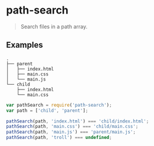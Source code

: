 path-search
===========

> Search files in a path array.

Examples
--------

```
.
├── parent
│   ├── index.html
│   ├── main.css
│   └── main.js
└── child
    ├── index.html
    └── main.css
```

```js
var pathSearch = require('path-search');
var path = ['child', 'parent'];

pathSearch(path, 'index.html') === 'child/index.html';
pathSearch(path, 'main.css') === 'child/main.css';
pathSearch(path, 'main.js') === 'parent/main.js';
pathSearch(path, 'troll') === undefined;
```

